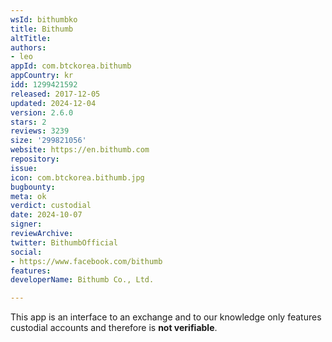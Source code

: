 ```yaml
---
wsId: bithumbko
title: Bithumb
altTitle: 
authors:
- leo
appId: com.btckorea.bithumb
appCountry: kr
idd: 1299421592
released: 2017-12-05
updated: 2024-12-04
version: 2.6.0
stars: 2
reviews: 3239
size: '299821056'
website: https://en.bithumb.com
repository: 
issue: 
icon: com.btckorea.bithumb.jpg
bugbounty: 
meta: ok
verdict: custodial
date: 2024-10-07
signer: 
reviewArchive: 
twitter: BithumbOfficial
social:
- https://www.facebook.com/bithumb
features: 
developerName: Bithumb Co., Ltd.

---
```


This app is an interface to an exchange and to our knowledge only features
custodial accounts and therefore is **not verifiable**.
